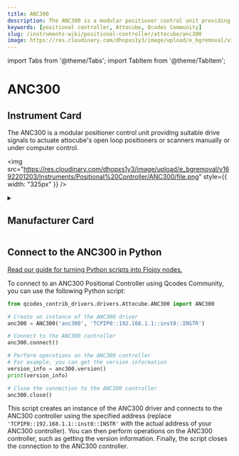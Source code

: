 ```yaml
---
title: ANC300
description: The ANC300 is a modular positioner control unit providing suitable drive signals to actuate attocube's open loop positioners or scanners manually or under computer control.
keywords: [positional controller, Attocube, Qcodes Community]
slug: /instruments-wiki/positional-controller/attocube/anc300
image: https://res.cloudinary.com/dhopxs1y3/image/upload/e_bgremoval/v1692201203/Instruments/Positional%20Controller/ANC300/file.png
---
```


import Tabs from '@theme/Tabs';
import TabItem from '@theme/TabItem';

# ANC300

## Instrument Card

<div className="flex">

<div>

The ANC300 is a modular positioner control unit providing suitable drive signals to actuate attocube's open loop positioners or scanners manually or under computer control.

</div>

<img src="https://res.cloudinary.com/dhopxs1y3/image/upload/e_bgremoval/v1692201203/Instruments/Positional%20Controller/ANC300/file.png" style={{ width: "325px" }} />

</div>

<details>
<summary><h2>Manufacturer Card</h2></summary>

<img src="https://res.cloudinary.com/dhopxs1y3/image/upload/v1692125972/Instruments/Vendor%20Logos/Attocube.png" style={{ width: "100%", objectFit: "cover" }} />

**Attocube** is a leading pioneer for nanotechnology solutions in precision motion and nanopositioning applications, cryogenic microscopy,. <a href="https://www.attocube.com/en">Website</a>.

<ul>
  <li>Headquarters: Germany</li>
  <li>Yearly Revenue (millions, USD): 14.0</li>
</ul>
</details>

## Connect to the ANC300 in Python

[Read our guide for turning Python scripts into Flojoy nodes.](https://docs.flojoy.ai/custom-nodes/creating-custom-node/)


<Tabs>
<TabItem value="Qcodes Community" label="Qcodes Community">

To connect to an ANC300 Positional Controller using Qcodes Community, you can use the following Python script:

```python
from qcodes_contrib_drivers.drivers.Attocube.ANC300 import ANC300

# Create an instance of the ANC300 driver
anc300 = ANC300('anc300', 'TCPIP0::192.168.1.1::inst0::INSTR')

# Connect to the ANC300 controller
anc300.connect()

# Perform operations on the ANC300 controller
# For example, you can get the version information
version_info = anc300.version()
print(version_info)

# Close the connection to the ANC300 controller
anc300.close()
```

This script creates an instance of the ANC300 driver and connects to the ANC300 controller using the specified address (replace `'TCPIP0::192.168.1.1::inst0::INSTR'` with the actual address of your ANC300 controller). You can then perform operations on the ANC300 controller, such as getting the version information. Finally, the script closes the connection to the ANC300 controller.

</TabItem>
</Tabs>